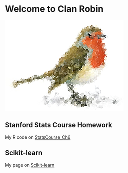 # Welcome to Clan Robin
![logo](/images/clanrobin_logo.jpg)

## Stanford Stats Course Homework
My R code on [StatsCourse_Ch6](docs/ch6.html)

## Scikit-learn
My page on [Scikit-learn](scikit-learn/index.md) 

<!--
[scikit-learn](scikit-learn.org)

Let's start with the Scikit-learn routines, to be honest, I tried skimming ahead on these examples just so I could run some code but ended up, very quickly, having no idea what was going on. So let's try and pull all the pieces together.



## The Iris dataset: 
### [data and plots](]http://scikit-learn.org/stable/auto_examples/datasets/plot_iris_dataset.html)
So this dataset is used to show primarily how Support Vector Machines are good at finding and identifying sub-groups within a given dataset. In this example, based on the properties of three different types of Irises, SVMs are able to find a robust way to determine which Iris is which.

So scikit-learn tries to teach us something about SVM's here, so let's have a look at what is going on.

To start with let's fiddle a bit with the plots which just present the data (see link in "data and plots").
The first bit plots the physical parameters being measured, namely Sepal and Petal length and width in centimetres (as best as I can guess). The Sepal, for those curious, is bascially the bud casing of the flower that folds back when the flower blooms and the petals appear.

#### Petal data plots
![Petals](/images/Iris_petals_dimension.png)

#### Sepal data plots
![Petals](/images/Iris_sepals_dimension.png)

#### Principal Component Analysis Eigenvectors
![Petals](/images/Iris_PCA_directions.png)

On the scikit-learn page, they only plot the Sepal data which does show that the red points are distinct from the grey and orange ones but not as clearly as can be seen in the Petal data. So it is good we had a look to see whether determining a "red" type of Iris is really challenging or not.

From the first steps of the PCA analysis we can see that there is a plane which provides a fairly good separation between "grey" and "orange" irises. Let's see if we can explore that a bit further.

## The digits dataset: 
### [data and examples](]http://scikit-learn.org/stable/auto_examples/classification/plot_digits_classification.html#)
The other dataset is used to show how machine learning can help you classify something like handwritten numbers and identify which number you think it might be. 

-->

<!--
### Markdown

Markdown is a lightweight and easy-to-use syntax for styling your writing. It includes conventions for

```markdown
Syntax highlighted code block

# Header 1
## Header 2
### Header 3

- Bulleted
- List

1. Numbered
2. List

**Bold** and _Italic_ and `Code` text

[Link](url) and ![Image](src)
```

For more details see [GitHub Flavored Markdown](https://guides.github.com/features/mastering-markdown/).

### Jekyll Themes

Your Pages site will use the layout and styles from the Jekyll theme you have selected in your [repository settings](https://github.com/clanrobin/clanrobin.github.io/settings). The name of this theme is saved in the Jekyll `_config.yml` configuration file.

### Support or Contact

Having trouble with Pages? Check out our [documentation](https://help.github.com/categories/github-pages-basics/) or [contact support](https://github.com/contact) and we’ll help you sort it out.
-->
